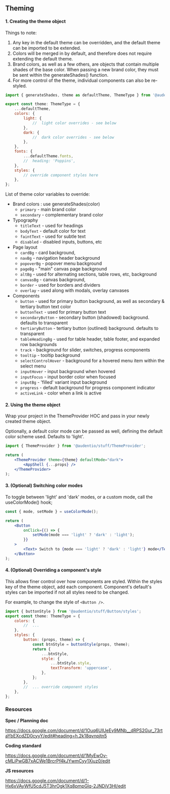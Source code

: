 ## Theming

#### 1. Creating the theme object

Things to note:

1. Any key in the default theme can be overridden, and the default theme can be imported to be extended.
2. Colors will be merged in by default, and therefore does not require extending the default theme.
3. Brand colors, as well as a few others, are objects that contain multiple shades of the base color. When passing a new brand color, they must be sent within the generateShades() function.
4. For more control of the theme, individual components can also be re-styled.

```jsx
import { generateShades, theme as defaultTheme, ThemeType } from '@audentio/stuff/theme';

export const theme: ThemeType = {
    ...defaultTheme,
    colors: {
        light: {
            //  light color overrides - see below
        },
        dark: {
            //  dark color overrides - see below
        },
    },
    fonts: {
        ...defaultTheme.fonts,
        //  heading: 'Poppins',
    },
    styles: {
        // override component styles here
    },
};
```

List of theme color variables to override:

-   Brand colors : use generateShades(color)
    -   `primary` - main brand color
    -   `secondary` - complementary brand color
-   Typography
    -   `titleText` - used for headings
    -   `bodyText` - default color for text
    -   `faintText` - used for subtle text
    -   `disabled` - disabled inputs, buttons, etc
-   Page layout
    -   `cardBg` - card background,
    -   `navBg` - navigation header background
    -   `popoverBg` - popover menu background
    -   `pageBg` - "main" canvas page background
    -   `altBg` - used for alternating sections, table rows, etc, background
    -   `canvasBg` - canvas background,
    -   `border` - used for borders and dividers
    -   `overlay` - used along with modals, overlay canvases
-   Components
    -   `button` - used for primary button background, as well as secondary & tertiary button text color
    -   `buttonText` - used for primary button text
    -   `secondaryButton` - secondary button (shadowed) background. defaults to transparent
    -   `tertiaryButton` - tertiary button (outlined) background. defaults to transparent
    -   `tableHeadingBg` - used for table header, table footer, and expanded row backgrounds
    -   `track` - background for slider, switches, progress ocmponents
    -   `tooltip` - tooltip background
    -   `selectControlHover` - background for a hovered menu item within the select menu
    -   `inputHover` - input background when hovered
    -   `inputFocus` - input border color when focused
    -   `inputBg` - 'filled' variant input background
    -   `progress` - default background for progress component indicator
    -   `activeLink` - color when a link is active

#### 2. Using the theme object

Wrap your project in the ThemeProvider HOC and pass in your newly created theme object.

Optionally, a default color mode can be passed as well, defining the default color scheme used. Defaults to 'light'.

```jsx
import { ThemeProvider } from '@audentio/stuff/ThemeProvider';

return (
    <ThemeProvider theme={theme} defaultMode="dark">
        <AppShell {...props} />
    </ThemeProvider>
);
```

#### 3. (Optional) Switching color modes

To toggle between 'light' and 'dark' modes, or a custom mode, call the useColorMode() hook;

```jsx
const { mode, setMode } = useColorMode();

return (
    <Button
        onClick={() => {
            setMode(mode === 'light' ? 'dark' : 'light');
        }}
    >
        <Text> Switch to {mode === 'light' ? 'dark' : 'light'} mode</Text>
    </Button>
);
```

#### 4. (Optional) Overriding a component's style

This allows finer control over how components are styled. Within the styles key of the theme object, add each component. Component's default's styles can be imported if not all styles need to be changed.

For example, to change the style of `<Button />`.

```jsx
import { buttonStyle } from '@audentio/stuff/Button/styles';
export const theme: ThemeType = {
    colors: {
        //  ...
    },
    styles: {
        button: (props, theme) => {
            const btnStyle = buttonStyle(props, theme);
            return {
                ...btnStyle,
                style: {
                    ...btnStyle.style,
                    textTransform: 'uppercase',
                },
            };
        },
        //  ... override component styles
    },
};
```

### Resources

**Spec / Planning doc**

https://docs.google.com/document/d/1Ouq6UIUeEy9MNb__dRPS2Gur_73rtaYbEXcdZD0cyyY/edit#heading=h.2k18qvnpjtn5

**Coding standard**

https://docs.google.com/document/d/1MyEwOv-cMLiPwGB7xACWe1BrcrPf4kJYwmCyy1Xjuz0/edit

**JS resources**

https://docs.google.com/document/d/1-Hx6xVAyWfU5cdJ5T3hrOgk1Xq8pmpGlq-2JNDiV3HI/edit
